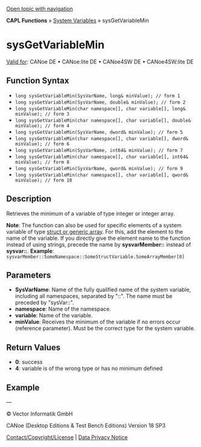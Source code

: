 [Open topic with navigation](../../../../../CANoeDEFamily.htm#Topics/CAPLFunctions/SystemVariables/Functions/CAPLfunctionSysGetVariableMin.md)

**CAPL Functions** » [System Variables](../CAPLfunctionsSystemVariablesOverview.md) » sysGetVariableMin

# sysGetVariableMin

[Valid for](../../../Shared/FeatureAvailability.md): CANoe DE • CANoe:lite DE • CANoe4SW DE • CANoe4SW:lite DE

## Function Syntax

- `long sysGetVariableMin(SysVarName, long& minValue); // form 1`
- `long sysGetVariableMin(SysVarName, double& minValue); // form 2`
- `long sysGetVariableMin(char namespace[], char variable[], long& minValue); // form 3`
- `long sysGetVariableMin(char namespace[], char variable[], double& minValue); // form 4`
- `long sysGetVariableMin(SysVarName, dword& minValue); // form 5`
- `long sysGetVariableMin(char namespace[], char variable[], dword& minValue); // form 6`
- `long sysGetVariableMin(SysVarName, int64& minValue); // form 7`
- `long sysGetVariableMin(char namespace[], char variable[], int64& minValue); // form 8`
- `long sysGetVariableMin(SysVarName, qword& minValue); // form 9`
- `long sysGetVariableMin(char namespace[], char variable[], qword& minValue); // form 10`

## Description

Retrieves the minimum of a variable of type integer or integer array.

**Note**: The function can also be used for specific elements of a system variable of type [struct or generic array](../../../Shared/SystemVariables/SysVar.md). For this, add the element to the name of the variable. If you directly give the element name to the function instead of using strings, precede the name by **sysvarMember::** instead of **sysvar::**.
**Example**: `sysvarMember::SomeNamespace::SomeStructVariable.SomeArrayMember[0]`

## Parameters

- **SysVarName**: Name of the fully qualified name of the system variable, including all namespaces, separated by "::". The name must be preceded by "sysVar::".
- **namespace**: Name of the namespace.
- **variable**: Name of the variable.
- **minValue**: Receives the minimum of the variable if no errors occur (reference parameter). Must be the correct type for the system variable.

## Return Values

- **0**: success
- **4**: variable is of the wrong type or has no minimum defined

## Example

—

© Vector Informatik GmbH

CANoe (Desktop Editions & Test Bench Editions) Version 18 SP3

[Contact/Copyright/License](../../../Shared/ContactCopyrightLicense.md) | [Data Privacy Notice](https://www.vector.com/int/en/company/get-info/privacy-policy/)
